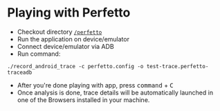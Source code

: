 # Playing with Perfetto

- Checkout directory [`/perfetto`](/perfetto)
- Run the application on device/emulator
- Connect device/emulator via ADB
- Run command:

```shell
./record_android_trace -c perfetto.config -o test-trace.perfetto-traceadb
```

- After you're done playing with app, press <kbd>command</kbd> + <kbd>C</kbd>
- Once analysis is done, trace details will be automatically launched in one of the Browsers installed in your machine.
